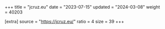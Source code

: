 +++
title = "jcruz.eu"
date = "2023-07-15"
updated = "2024-03-08"
weight = 40203

[extra]
source = "https://jcruz.eu/"
ratio = 4
size = 39
+++
